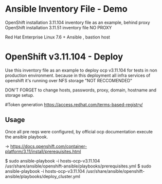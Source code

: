 # Ansible Inventory File - Demo 
OpenShift installation 3.11.104 inventory file as an example, behind proxy
OpenShift installation 3.11.51 inventory file NO PROXY

Red Hat Enterprise Linux 7.6 + Ansible , bastion host

# OpenShift v3.11.104 - Deploy
Use this inventory file as an example to deploy ocp v3.11.104 for tests in non production environment.
because in this deployment all infra services of openshift it's running over NFS storage "NOT RECCOMENDED"

DON'T FORGET to change hosts, passwords, proxy, domain, hostname and storage setup.

#Token generation
https://access.redhat.com/terms-based-registry/

## Usage
Once all pre reqs were configured, by official ocp documentation
execute the ansible playbook.

-> https://docs.openshift.com/container-platform/3.11/install/prerequisites.html

$ sudo ansible-playbook -i hosts-ocp-v3.11.104 /usr/share/ansible/openshift-ansible/playbooks/prerequisites.yml
$ sudo ansible-playbook -i hosts-ocp-v3.11.104 /usr/share/ansible/openshift-ansible/playbooks/deploy_cluster.yml

